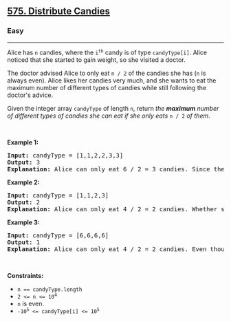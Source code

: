 <h2><a href="https://leetcode.com/problems/distribute-candies/">575. Distribute Candies</a></h2><h3>Easy</h3><hr><div style="user-select: auto;"><p style="user-select: auto;">Alice has <code style="user-select: auto;">n</code> candies, where the <code style="user-select: auto;">i<sup style="user-select: auto;">th</sup></code> candy is of type <code style="user-select: auto;">candyType[i]</code>. Alice noticed that she started to gain weight, so she visited a doctor.</p>

<p style="user-select: auto;">The doctor advised Alice to only eat <code style="user-select: auto;">n / 2</code> of the candies she has (<code style="user-select: auto;">n</code> is always even). Alice likes her candies very much, and she wants to eat the maximum number of different types of candies while still following the doctor's advice.</p>

<p style="user-select: auto;">Given the integer array <code style="user-select: auto;">candyType</code> of length <code style="user-select: auto;">n</code>, return <em style="user-select: auto;">the <strong style="user-select: auto;">maximum</strong> number of different types of candies she can eat if she only eats </em><code style="user-select: auto;">n / 2</code><em style="user-select: auto;"> of them</em>.</p>

<p style="user-select: auto;">&nbsp;</p>
<p style="user-select: auto;"><strong class="example" style="user-select: auto;">Example 1:</strong></p>

<pre style="user-select: auto;"><strong style="user-select: auto;">Input:</strong> candyType = [1,1,2,2,3,3]
<strong style="user-select: auto;">Output:</strong> 3
<strong style="user-select: auto;">Explanation:</strong> Alice can only eat 6 / 2 = 3 candies. Since there are only 3 types, she can eat one of each type.
</pre>

<p style="user-select: auto;"><strong class="example" style="user-select: auto;">Example 2:</strong></p>

<pre style="user-select: auto;"><strong style="user-select: auto;">Input:</strong> candyType = [1,1,2,3]
<strong style="user-select: auto;">Output:</strong> 2
<strong style="user-select: auto;">Explanation:</strong> Alice can only eat 4 / 2 = 2 candies. Whether she eats types [1,2], [1,3], or [2,3], she still can only eat 2 different types.
</pre>

<p style="user-select: auto;"><strong class="example" style="user-select: auto;">Example 3:</strong></p>

<pre style="user-select: auto;"><strong style="user-select: auto;">Input:</strong> candyType = [6,6,6,6]
<strong style="user-select: auto;">Output:</strong> 1
<strong style="user-select: auto;">Explanation:</strong> Alice can only eat 4 / 2 = 2 candies. Even though she can eat 2 candies, she only has 1 type.
</pre>

<p style="user-select: auto;">&nbsp;</p>
<p style="user-select: auto;"><strong style="user-select: auto;">Constraints:</strong></p>

<ul style="user-select: auto;">
	<li style="user-select: auto;"><code style="user-select: auto;">n == candyType.length</code></li>
	<li style="user-select: auto;"><code style="user-select: auto;">2 &lt;= n &lt;= 10<sup style="user-select: auto;">4</sup></code></li>
	<li style="user-select: auto;"><code style="user-select: auto;">n</code>&nbsp;is even.</li>
	<li style="user-select: auto;"><code style="user-select: auto;">-10<sup style="user-select: auto;">5</sup> &lt;= candyType[i] &lt;= 10<sup style="user-select: auto;">5</sup></code></li>
</ul>
</div>